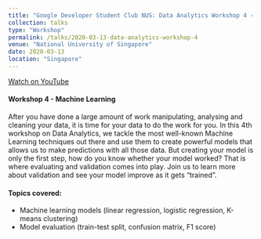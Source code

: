 ```yaml
---
title: "Google Developer Student Club NUS: Data Analytics Workshop 4 - Machine Learning"
collection: talks
type: "Workshop"
permalink: /talks/2020-03-13-data-analytics-workshop-4
venue: "National University of Singapore"
date: 2020-03-13
location: "Singapore"
---
```


[Watch on YouTube](https://www.youtube.com/watch?v=VCCT6j_DROA&list=PLiAp0_yuG0tY3bldy2K3L3s5XZmlmy8Gu&index=3&t=4801s)

#### Workshop 4 - Machine Learning

After you have done a large amount of work manipulating, analysing and cleaning your data, it is time for your data to do the work for you. In this 4th workshop on Data Analytics, we tackle the most well-known Machine Learning techniques out there and use them to create powerful models that allows us to make predictions with all those data.
But creating your model is only the first step, how do you know whether your model worked? That is where evaluating and validation comes into play. Join us to learn more about validation and see your model improve as it gets “trained”.

#### Topics covered:
- Machine learning models (linear regression, logistic regression, K-means clustering)
- Model evaluation (train-test split, confusion matrix, F1 score)
